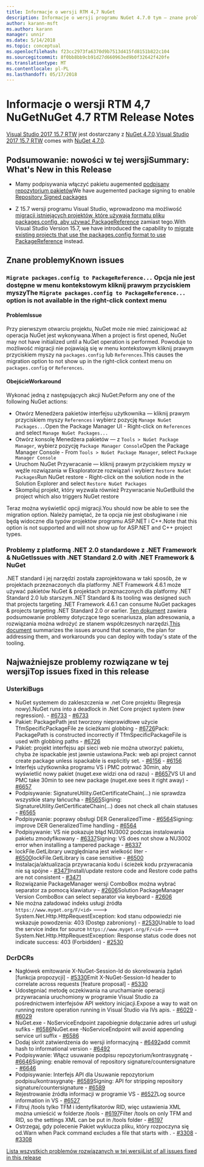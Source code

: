 ```yaml
---
title: Informacje o wersji RTM 4,7 NuGet
description: Informacje o wersji programu NuGet 4.7.0 tym — znane problemy, poprawki, dodatkowe funkcje i dcr.
author: karann-msft
ms.author: karann
manager: unnir
ms.date: 5/14/2018
ms.topic: conceptual
ms.openlocfilehash: f23cc2973fa6370d9b7513d415fd8151b822c104
ms.sourcegitcommit: 8f0bb8bb9cb91d27d660963ed9b0f32642f420fe
ms.translationtype: MT
ms.contentlocale: pl-PL
ms.lasthandoff: 05/17/2018
---
```

# <a name="nuget-47-rtm-release-notes"></a><span data-ttu-id="a2262-103">Informacje o wersji RTM 4,7 NuGet</span><span class="sxs-lookup"><span data-stu-id="a2262-103">NuGet 4.7 RTM Release Notes</span></span>

<span data-ttu-id="a2262-104">[Visual Studio 2017 15.7 RTW](https://www.visualstudio.com/news/releasenotes/vs2017-relnotes) jest dostarczany z [NuGet 4.7.0](https://dist.nuget.org/win-x86-commandline/v4.7.0/nuget.exe).</span><span class="sxs-lookup"><span data-stu-id="a2262-104">[Visual Studio 2017 15.7 RTW](https://www.visualstudio.com/news/releasenotes/vs2017-relnotes) comes with [NuGet 4.7.0](https://dist.nuget.org/win-x86-commandline/v4.7.0/nuget.exe).</span></span>

## <a name="summary-whats-new-in-this-release"></a><span data-ttu-id="a2262-105">Podsumowanie: nowości w tej wersji</span><span class="sxs-lookup"><span data-stu-id="a2262-105">Summary: What's New in this Release</span></span>

* <span data-ttu-id="a2262-106">Mamy podpisywania włączyć pakietu augemented [podpisany repozytorium pakietów](https://github.com/NuGet/Home/wiki/Repository-Signatures)</span><span class="sxs-lookup"><span data-stu-id="a2262-106">We have augemented package signing to enable [Repository Signed packages](https://github.com/NuGet/Home/wiki/Repository-Signatures)</span></span>

* <span data-ttu-id="a2262-107">Z 15.7 wersji programu Visual Studio, wprowadzono ma możliwość [migracji istniejących projektów, które używają formatu pliku packages.config, aby używać PackageReference](https://docs.microsoft.com/en-us/nuget/reference/migrate-packages-config-to-package-reference) zamiast tego.</span><span class="sxs-lookup"><span data-stu-id="a2262-107">With Visual Studio Version 15.7, we have introduced the capability to [migrate existing projects that use the packages.config format to use PackageReference](https://docs.microsoft.com/en-us/nuget/reference/migrate-packages-config-to-package-reference) instead.</span></span>

## <a name="known-issues"></a><span data-ttu-id="a2262-108">Znane problemy</span><span class="sxs-lookup"><span data-stu-id="a2262-108">Known issues</span></span>

### <a name="the-migrate-packagesconfig-to-packagereference-option-is-not-available-in-the-right-click-context-menu"></a><span data-ttu-id="a2262-109">`Migrate packages.config to PackageReference...` Opcja nie jest dostępne w menu kontekstowym kliknij prawym przyciskiem myszy</span><span class="sxs-lookup"><span data-stu-id="a2262-109">The `Migrate packages.config to PackageReference...` option is not available in the right-click context menu</span></span>

#### <a name="issue"></a><span data-ttu-id="a2262-110">Problem</span><span class="sxs-lookup"><span data-stu-id="a2262-110">Issue</span></span>

<span data-ttu-id="a2262-111">Przy pierwszym otwarciu projektu, NuGet może nie mieć zainicjować aż operacja NuGet jest wykonywana.</span><span class="sxs-lookup"><span data-stu-id="a2262-111">When a project is first opened, NuGet may not have initialized until a NuGet operation is performed.</span></span> <span data-ttu-id="a2262-112">Powoduje to możliwość migracji nie pojawiają się w menu kontekstowym kliknij prawym przyciskiem myszy na `packages.config` lub `References`.</span><span class="sxs-lookup"><span data-stu-id="a2262-112">This causes the migration option to not show up in the right-click context menu on `packages.config` or `References`.</span></span>

#### <a name="workaround"></a><span data-ttu-id="a2262-113">Obejście</span><span class="sxs-lookup"><span data-stu-id="a2262-113">Workaround</span></span>

<span data-ttu-id="a2262-114">Wykonać jedną z następujących akcji NuGet:</span><span class="sxs-lookup"><span data-stu-id="a2262-114">Peform any one of the following NuGet actions:</span></span>
* <span data-ttu-id="a2262-115">Otwórz Menedżera pakietów interfejsu użytkownika — kliknij prawym przyciskiem myszy `References` i wybierz pozycję `Manage NuGet Packages...`</span><span class="sxs-lookup"><span data-stu-id="a2262-115">Open the Package Manager UI - Right-click on `References` and select `Manage NuGet Packages...`</span></span>
* <span data-ttu-id="a2262-116">Otwórz konsolę Menedżera pakietów — z `Tools > NuGet Package Manager`, wybierz pozycję `Package Manager Console`</span><span class="sxs-lookup"><span data-stu-id="a2262-116">Open the Package Manager Console - From `Tools > NuGet Package Manager`, select `Package Manager Console`</span></span>
* <span data-ttu-id="a2262-117">Uruchom NuGet Przywracanie — kliknij prawym przyciskiem myszy w węźle rozwiązania w Eksploratorze rozwiązań i wybierz `Restore NuGet Packages`</span><span class="sxs-lookup"><span data-stu-id="a2262-117">Run NuGet restore - Right-click on the solution node in the Solution Explorer and select `Restore NuGet Packages`</span></span>
* <span data-ttu-id="a2262-118">Skompiluj projekt, który wyzwala również Przywracanie NuGet</span><span class="sxs-lookup"><span data-stu-id="a2262-118">Build the project which also triggers NuGet restore</span></span>

<span data-ttu-id="a2262-119">Teraz można wyświetlić opcji migracji.</span><span class="sxs-lookup"><span data-stu-id="a2262-119">You should now be able to see the migration option.</span></span> <span data-ttu-id="a2262-120">Należy pamiętać, że ta opcja nie jest obsługiwane i nie będą widoczne dla typów projektów programu ASP.NET i C++.</span><span class="sxs-lookup"><span data-stu-id="a2262-120">Note that this option is not supported and will not show up for ASP.NET and C++ project types.</span></span>

### <a name="issues-with-net-standard-20-with-net-framework--nuget"></a><span data-ttu-id="a2262-121">Problemy z platformą .NET 2.0 standardowe z .NET Framework & NuGet</span><span class="sxs-lookup"><span data-stu-id="a2262-121">Issues with .NET Standard 2.0 with .NET Framework & NuGet</span></span>

<span data-ttu-id="a2262-122">.NET standard i jej narzędzi została zaprojektowana w taki sposób, że w projektach przeznaczonych dla platformy .NET Framework 4.6.1 może używać pakietów NuGet & projektach przeznaczonych dla platformy .NET Standard 2.0 lub starszym.</span><span class="sxs-lookup"><span data-stu-id="a2262-122">.NET Standard & its tooling was designed such that projects targeting .NET Framework 4.6.1 can consume NuGet packages & projects targeting .NET Standard 2.0 or earlier.</span></span> <span data-ttu-id="a2262-123">[Ten dokument](https://github.com/dotnet/standard/issues/481) zawiera podsumowanie problemy dotyczące tego scenariusza, plan adresowania, a rozwiązania można wdrożyć ze stanem współczesnych narzędzi.</span><span class="sxs-lookup"><span data-stu-id="a2262-123">[This document](https://github.com/dotnet/standard/issues/481) summarizes the issues around that scenario, the plan for addressing them, and workarounds you can deploy with today's state of the tooling.</span></span>

## <a name="top-issues-fixed-in-this-release"></a><span data-ttu-id="a2262-124">Najważniejsze problemy rozwiązane w tej wersji</span><span class="sxs-lookup"><span data-stu-id="a2262-124">Top issues fixed in this release</span></span>

### <a name="bugs"></a><span data-ttu-id="a2262-125">Usterki</span><span class="sxs-lookup"><span data-stu-id="a2262-125">Bugs</span></span>

* <span data-ttu-id="a2262-126">NuGet systemem do zakleszczenia w .net Core projektu (Regresja nowy).</span><span class="sxs-lookup"><span data-stu-id="a2262-126">NuGet runs into a deadlock in .Net Core project system (new regression).</span></span><span data-ttu-id="a2262-127"> - [#6733](https://github.com/NuGet/Home/issues/6733)</span><span class="sxs-lookup"><span data-stu-id="a2262-127"> - [#6733](https://github.com/NuGet/Home/issues/6733)</span></span>
* <span data-ttu-id="a2262-128">Pakiet: PackagePath jest tworzony nieprawidłowe użycie TfmSpecificPackageFile ze ścieżkami globbing - [#6726](https://github.com/NuGet/Home/issues/6726)</span><span class="sxs-lookup"><span data-stu-id="a2262-128">Pack: PackagePath is constructed incorrectly if TfmSpecificPackageFile is used with globbing paths - [#6726](https://github.com/NuGet/Home/issues/6726)</span></span>
* <span data-ttu-id="a2262-129">Pakiet: projekt interfejsu api sieci web nie można utworzyć pakietu, chyba że ispackable jest jawnie ustawiona.</span><span class="sxs-lookup"><span data-stu-id="a2262-129">Pack: web api project cannot create package unless ispackable is explicitly set.</span></span><span data-ttu-id="a2262-130"> - [#6156](https://github.com/NuGet/Home/issues/6156)</span><span class="sxs-lookup"><span data-stu-id="a2262-130"> - [#6156](https://github.com/NuGet/Home/issues/6156)</span></span>
* <span data-ttu-id="a2262-131">Interfejs użytkownika programu VS i PMC potrwać 30min, aby wyświetlić nowy pakiet (nuget.exe widzi ona od razu) - [#6657](https://github.com/NuGet/Home/issues/6657)</span><span class="sxs-lookup"><span data-stu-id="a2262-131">VS UI and PMC take 30min to see new package (nuget.exe sees it right away) - [#6657](https://github.com/NuGet/Home/issues/6657)</span></span>
* <span data-ttu-id="a2262-132">Podpisywanie: SignatureUtility.GetCertificateChain(...) nie sprawdza wszystkie stany łańcucha - [#6565](https://github.com/NuGet/Home/issues/6565)</span><span class="sxs-lookup"><span data-stu-id="a2262-132">Signing:  SignatureUtility.GetCertificateChain(...) does not check all chain statuses - [#6565](https://github.com/NuGet/Home/issues/6565)</span></span>
* <span data-ttu-id="a2262-133">Podpisywanie: poprawy obsługi DER GeneralizedTime - [#6564](https://github.com/NuGet/Home/issues/6564)</span><span class="sxs-lookup"><span data-stu-id="a2262-133">Signing:  improve DER GeneralizedTime handling - [#6564](https://github.com/NuGet/Home/issues/6564)</span></span>
* <span data-ttu-id="a2262-134">Podpisywanie: VS nie pokazuje błąd NU3002 podczas instalowania pakietu zmodyfikowany - [#6337](https://github.com/NuGet/Home/issues/6337)</span><span class="sxs-lookup"><span data-stu-id="a2262-134">Signing: VS does not show a NU3002 error when installing a tampered package - [#6337](https://github.com/NuGet/Home/issues/6337)</span></span>
* <span data-ttu-id="a2262-135">lockFile.GetLibrary uwzględniana jest wielkość liter - [#6500](https://github.com/NuGet/Home/issues/6500)</span><span class="sxs-lookup"><span data-stu-id="a2262-135">lockFile.GetLibrary is case sensitive - [#6500](https://github.com/NuGet/Home/issues/6500)</span></span>
* <span data-ttu-id="a2262-136">Instalacja/aktualizacja przywracania kodu i ścieżek kodu przywracania nie są spójne - [#3471](https://github.com/NuGet/Home/issues/3471)</span><span class="sxs-lookup"><span data-stu-id="a2262-136">Install/update restore code and Restore code paths are not consistent - [#3471](https://github.com/NuGet/Home/issues/3471)</span></span>
* <span data-ttu-id="a2262-137">Rozwiązanie PackageManager wersji ComboBox można wybrać separator za pomocą klawiatury - [#2606](https://github.com/NuGet/Home/issues/2606)</span><span class="sxs-lookup"><span data-stu-id="a2262-137">Solution PackageManager Version ComboBox can select separator via keyboard - [#2606](https://github.com/NuGet/Home/issues/2606)</span></span>
* <span data-ttu-id="a2262-138">Nie można załadować indeks usługi źródła `https://www.myget.org/F/<id>` ---> System.Net.Http.HttpRequestException: kod stanu odpowiedzi nie wskazuje powodzenia: 403 (Dostęp zabroniony) - [#2530](https://github.com/NuGet/Home/issues/2530)</span><span class="sxs-lookup"><span data-stu-id="a2262-138">Unable to load the service index for source `https://www.myget.org/F/<id>` ---> System.Net.Http.HttpRequestException: Response status code does not indicate success: 403 (Forbidden) - [#2530](https://github.com/NuGet/Home/issues/2530)</span></span>

### <a name="dcrs"></a><span data-ttu-id="a2262-139">Dcr</span><span class="sxs-lookup"><span data-stu-id="a2262-139">DCRs</span></span>

* <span data-ttu-id="a2262-140">Nagłówek emitowanie X-NuGet-Session-Id do skorelowania żądań [funkcja propozycji] - [#5330](https://github.com/NuGet/Home/issues/5330)</span><span class="sxs-lookup"><span data-stu-id="a2262-140">Emit X-NuGet-Session-Id header to correlate across requests [feature proposal] - [#5330](https://github.com/NuGet/Home/issues/5330)</span></span>
* <span data-ttu-id="a2262-141">Udostępniać metodę oczekiwania na uruchamianie operacji przywracania uruchomiony w programie Visual Studio za pośrednictwem interfejsów API wektory inicjacji.</span><span class="sxs-lookup"><span data-stu-id="a2262-141">Expose a way to wait on running restore operation running in Visual Studio via IVs apis.</span></span><span data-ttu-id="a2262-142"> - [#6029](https://github.com/NuGet/Home/issues/6029)</span><span class="sxs-lookup"><span data-stu-id="a2262-142"> - [#6029](https://github.com/NuGet/Home/issues/6029)</span></span>
* <span data-ttu-id="a2262-143">NuGet.exe - NoServiceEndpoint zapobiegnie dołączanie adres url usługi sufiks - [#6586](https://github.com/NuGet/Home/issues/6586)</span><span class="sxs-lookup"><span data-stu-id="a2262-143">NuGet.exe -NoServiceEndpoint will avoid appending service url suffix - [#6586](https://github.com/NuGet/Home/issues/6586)</span></span>
* <span data-ttu-id="a2262-144">Dodaj skrót zatwierdzenia do wersji informacyjną - [#6492](https://github.com/NuGet/Home/issues/6492)</span><span class="sxs-lookup"><span data-stu-id="a2262-144">add commit hash to informational version - [#6492](https://github.com/NuGet/Home/issues/6492)</span></span>
* <span data-ttu-id="a2262-145">Podpisywanie: Włącz usuwanie podpisu repozytorium/kontrasygnatę - [#6646](https://github.com/NuGet/Home/issues/6646)</span><span class="sxs-lookup"><span data-stu-id="a2262-145">Signing:  enable removal of repository signature/countersignature - [#6646](https://github.com/NuGet/Home/issues/6646)</span></span>
* <span data-ttu-id="a2262-146">Podpisywanie: Interfejs API dla Usuwanie repozytorium podpisu/kontrasygnatę- [#6589](https://github.com/NuGet/Home/issues/6589)</span><span class="sxs-lookup"><span data-stu-id="a2262-146">Signing:  API for stripping repository signature/countersignature - [#6589](https://github.com/NuGet/Home/issues/6589)</span></span>
* <span data-ttu-id="a2262-147">Rejestrowanie źródła informacji w programie VS - [#6527](https://github.com/NuGet/Home/issues/6527)</span><span class="sxs-lookup"><span data-stu-id="a2262-147">Log source information in VS - [#6527](https://github.com/NuGet/Home/issues/6527)</span></span>
* <span data-ttu-id="a2262-148">Filtruj /tools tylko TFM i identyfikatorów RID, więc ustawienia XML można umieścić w folderze /tools - [#6197](https://github.com/NuGet/Home/issues/6197)</span><span class="sxs-lookup"><span data-stu-id="a2262-148">Filter /tools on only TFM and RID, so the settings XML can be put in /tools folder - [#6197](https://github.com/NuGet/Home/issues/6197)</span></span>
* <span data-ttu-id="a2262-149">Ostrzegaj, gdy polecenie Pakiet wyklucza pliku, który rozpoczyna się od.</span><span class="sxs-lookup"><span data-stu-id="a2262-149">Warn when Pack command excludes a file that starts with .</span></span><span data-ttu-id="a2262-150">  - [#3308](https://github.com/NuGet/Home/issues/3308)</span><span class="sxs-lookup"><span data-stu-id="a2262-150">  - [#3308](https://github.com/NuGet/Home/issues/3308)</span></span>

[<span data-ttu-id="a2262-151">Lista wszystkich problemów rozwiązanych w tej wersji</span><span class="sxs-lookup"><span data-stu-id="a2262-151">List of all issues fixed in this release</span></span>](https://github.com/NuGet/Home/issues?q=is%3Aissue+is%3Aclosed+milestone%3A%224.7")
